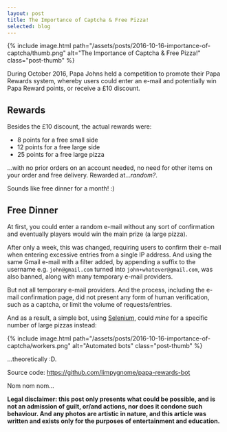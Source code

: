 ```yaml
---
layout: post
title: The Importance of Captcha & Free Pizza!
selected: blog
---
```


{% include image.html path="/assets/posts/2016-10-16-importance-of-captcha/thumb.png" alt="The Importance of Captcha & Free Pizza!" class="post-thumb" %}

During October 2016, Papa Johns held a competition to promote their Papa Rewards system, whereby users could
enter an e-mail and potentially win Papa Reward points, or receive a £10 discount.

## Rewards
Besides the £10 discount, the actual rewards were:
- 8 points for a free small side
- 12 points for a free large side
- 25 points for a free large pizza

...with no prior orders on an account needed, no need for other items on your order and free delivery. Rewarded
at...<i>random?</i>.

Sounds like free dinner for a month! :)

## Free Dinner
At first, you could enter a random e-mail without any sort of confirmation and eventually players would win the main
prize (a large pizza).

After only a week, this was changed, requiring users to confirm their e-mail when entering excessive entries from
a single IP address. And using the same Gmail e-mail with a filter added, by appending a suffix to the username e.g.
`john@gmail.com` turned into `john+whatever@gmail.com`, was also banned, along with many temporary e-mail
providers.

But not all temporary e-mail providers. And the process, including the e-mail confirmation page, did not present
any form of human verification, such as a captcha, or limit the volume of requests/entries.


And as a result, a simple bot, using [Selenium](https://www.selenium.dev/documentation/), could _mine_ for a
specific number of large pizzas instead:

<p class="center">
    {% include image.html path="/assets/posts/2016-10-16-importance-of-captcha/workers.png" alt="Automated bots" class="post-thumb" %}
</p>

...theoretically :D.

Source code:
<https://github.com/limpygnome/papa-rewards-bot>

Nom nom nom...

__Legal disclaimer: this post only presents what could be possible, and is not an admission of guilt, or/and actions,
nor does it condone such behaviour. And any photos are artistic in nature, and this article was written and exists
only for the purposes of entertainment and education.__
